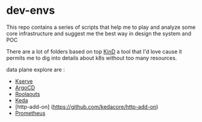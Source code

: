 # dev-envs

This repo contains a series of scripts that help me to play and analyze some core infrastructure and suggest me the best way in design the system and POC

There are a lot of folders based on top [KinD](https://kind.sigs.k8s.io/) a tool that I'd love cause it permits me to dig into details about k8s without too many resources.

data plane explore are :

* [Kserve](https://kserve.github.io/website/0.10/)
* [ArgoCD](https://argo-cd.readthedocs.io/en/stable/)
* [Roolaouts](https://argo-rollouts.readthedocs.io/en/stable/)
* [Keda](https://keda.sh/)
* [http-add-on] (https://github.com/kedacore/http-add-on)
* [Prometheus](https://prometheus.io/)


